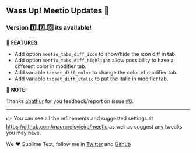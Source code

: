 ## Wass Up! Meetio Updates 🎁

### Version 1️⃣.7️⃣.0️⃣ its available!

📣 **FEATURES**:

* Add option `meetio_tabs_diff_icon`  to show/hide the icon diff in tab.
* Add option `meetio_tabs_diff_highlight`  allow possibility to have a different color in modifier tab.
* Add variable `tabset_diff_color` to change the color of modifier tab.
* Add variable `tabset_diff_italic` to put the italic in modifier tab.

🙏 **NOTE:**

Thanks [abathur](https://github.com/abathur) for you feedback/report on issue
[#6](https://github.com/mauroreisvieira/meetio/issues/6).

---

👉 You can see all the refinements and suggested settings at https://github.com/mauroreisvieira/meetio
as well as suggest any tweaks you may have.

We ♥️ Sublime Text, follow me in [Twitter](https://twitter.com/mauroreisviera) and
[Github](https://github.com/mauroreisvieira/)
